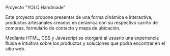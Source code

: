 Proyecto "YOLO Handmade"

Este proyecto propone presentar de una forma dinámica e interactiva,  productos artesanales creados en cerámica con su respectivo carrito de compras, formulario de contacto y mapa de ubicación.

Mediante HTML, CSS y Javascript se otorgará al usuario una experiencia fluida e intuitiva sobre los productos y soluciones que podrá encontrar en el sitio web.